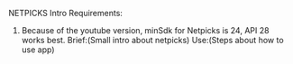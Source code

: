 NETPICKS Intro
Requirements:
1. Because of the youtube version, minSdk for Netpicks is 24, API 28 works best.
Brief:(Small intro about netpicks)
Use:(Steps about how to use app)
